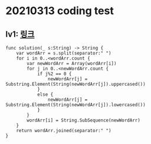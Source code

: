 # 20210313 coding test


## lv1: [링크](https://programmers.co.kr/learn/courses/30/lessons/12930)
```
func solution(_ s:String) -> String {
    var wordArr = s.split(separator:" ")
    for i in 0..<wordArr.count {
        var newWordArr = Array(wordArr[i])
        for j in 0..<newWordArr.count {
            if j%2 == 0 {
                newWordArr[j] = Substring.Element(String(newWordArr[j]).uppercased())
            }
            else {
                newWordArr[j] = Substring.Element(String(newWordArr[j]).lowercased())
            }
        }
        wordArr[i] = String.SubSequence(newWordArr)
    }
    return wordArr.joined(separator:" ")
}
```
